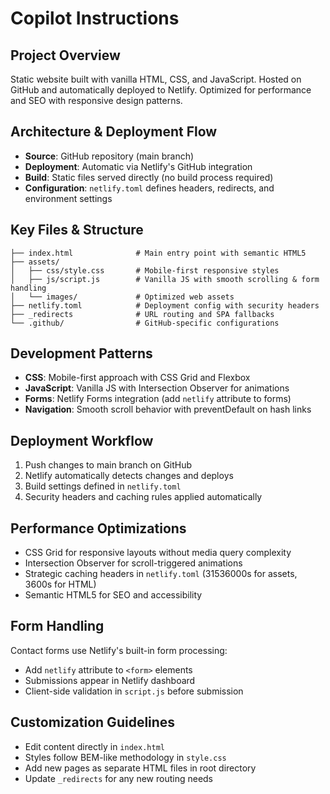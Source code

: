 # Copilot Instructions

## Project Overview
Static website built with vanilla HTML, CSS, and JavaScript. Hosted on GitHub and automatically deployed to Netlify. Optimized for performance and SEO with responsive design patterns.

## Architecture & Deployment Flow
- **Source**: GitHub repository (main branch)
- **Deployment**: Automatic via Netlify's GitHub integration
- **Build**: Static files served directly (no build process required)
- **Configuration**: `netlify.toml` defines headers, redirects, and environment settings

## Key Files & Structure
```
├── index.html              # Main entry point with semantic HTML5
├── assets/
│   ├── css/style.css       # Mobile-first responsive styles
│   ├── js/script.js        # Vanilla JS with smooth scrolling & form handling
│   └── images/             # Optimized web assets
├── netlify.toml            # Deployment config with security headers
├── _redirects              # URL routing and SPA fallbacks
└── .github/                # GitHub-specific configurations
```

## Development Patterns
- **CSS**: Mobile-first approach with CSS Grid and Flexbox
- **JavaScript**: Vanilla JS with Intersection Observer for animations
- **Forms**: Netlify Forms integration (add `netlify` attribute to forms)
- **Navigation**: Smooth scroll behavior with preventDefault on hash links

## Deployment Workflow
1. Push changes to main branch on GitHub
2. Netlify automatically detects changes and deploys
3. Build settings defined in `netlify.toml`
4. Security headers and caching rules applied automatically

## Performance Optimizations
- CSS Grid for responsive layouts without media query complexity
- Intersection Observer for scroll-triggered animations
- Strategic caching headers in `netlify.toml` (31536000s for assets, 3600s for HTML)
- Semantic HTML5 for SEO and accessibility

## Form Handling
Contact forms use Netlify's built-in form processing:
- Add `netlify` attribute to `<form>` elements
- Submissions appear in Netlify dashboard
- Client-side validation in `script.js` before submission

## Customization Guidelines
- Edit content directly in `index.html`
- Styles follow BEM-like methodology in `style.css`
- Add new pages as separate HTML files in root directory
- Update `_redirects` for any new routing needs